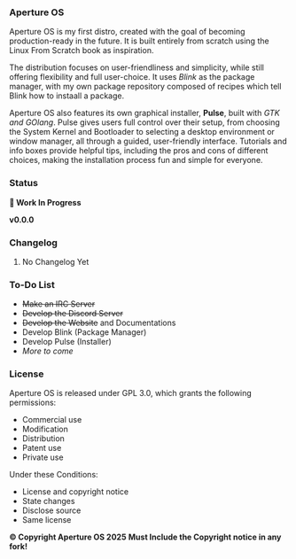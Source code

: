 ### Aperture OS

Aperture OS is my first distro, created with the goal of becoming production-ready in the future. It is built entirely from scratch using the Linux From Scratch book as inspiration.

The distribution focuses on user-friendliness and simplicity, while still offering flexibility and full user-choice. It uses *Blink* as the package manager, with my own package repository composed of recipes which tell Blink how to instaall a package.

Aperture OS also features its own graphical installer, **Pulse**, built with *GTK and GOlang*. Pulse gives users full control over their setup, from choosing the System Kernel and Bootloader to selecting a desktop environment or window manager, all through a guided, user-friendly interface. Tutorials and info boxes provide helpful tips, including the pros and cons of different choices, making the installation process fun and simple for everyone.

### Status

**🚧   Work In Progress**

**v0.0.0**

### Changelog

1. No Changelog Yet

### To-Do List

- ~~Make an IRC Server~~
- ~~Develop the Discord Server~~
- ~~Develop the Website~~ and Documentations
- Develop Blink (Package Manager)
- Develop Pulse (Installer)
- *More to come*


### License
Aperture OS is released under GPL 3.0, which grants the following permissions:

* Commercial use
* Modification
* Distribution
* Patent use
* Private use
 
Under these Conditions:

* License and copyright notice
* State changes
* Disclose source
* Same license


**&copy; Copyright Aperture OS 2025**
**Must Include the Copyright notice in any fork!**
